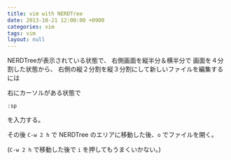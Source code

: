 ```yaml
---
title: vim with NERDTree
date: 2013-10-21 12:00:00 +0900
categories: vim
tags: vim
layout: null
---
```


NERDTreeが表示されている状態で、
右側画面を縦半分＆横半分で 画面を４分割した状態から、
右側の縦２分割を縦３分割にして新しいファイルを編集するには

右にカーソルがある状態で

`:sp`

を入力する。

その後 `C-w 2 h` で NERDTree のエリアに移動した後、`o` でファイルを開く。

(`C-w 2 h` で移動した後で `i` を押してもうまくいかない。)


